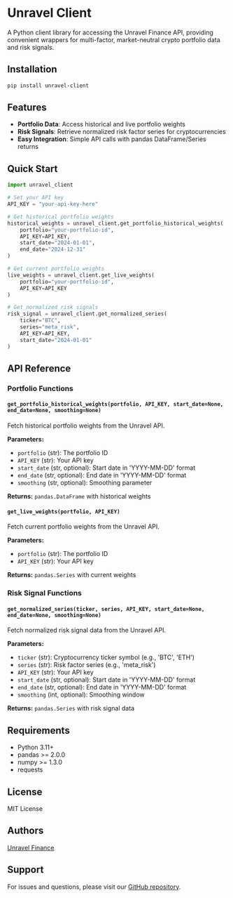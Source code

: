 # Unravel Client

A Python client library for accessing the Unravel Finance API, providing convenient wrappers for multi-factor, market-neutral crypto portfolio data and risk signals.

## Installation

```bash
pip install unravel-client
```

## Features

- **Portfolio Data**: Access historical and live portfolio weights
- **Risk Signals**: Retrieve normalized risk factor series for cryptocurrencies
- **Easy Integration**: Simple API calls with pandas DataFrame/Series returns

## Quick Start

```python
import unravel_client

# Set your API key
API_KEY = "your-api-key-here"

# Get historical portfolio weights
historical_weights = unravel_client.get_portfolio_historical_weights(
    portfolio="your-portfolio-id",
    API_KEY=API_KEY,
    start_date="2024-01-01",
    end_date="2024-12-31"
)

# Get current portfolio weights
live_weights = unravel_client.get_live_weights(
    portfolio="your-portfolio-id",
    API_KEY=API_KEY
)

# Get normalized risk signals
risk_signal = unravel_client.get_normalized_series(
    ticker="BTC",
    series="meta_risk",
    API_KEY=API_KEY,
    start_date="2024-01-01"
)
```

## API Reference

### Portfolio Functions

#### `get_portfolio_historical_weights(portfolio, API_KEY, start_date=None, end_date=None, smoothing=None)`

Fetch historical portfolio weights from the Unravel API.

**Parameters:**

- `portfolio` (str): The portfolio ID
- `API_KEY` (str): Your API key
- `start_date` (str, optional): Start date in 'YYYY-MM-DD' format
- `end_date` (str, optional): End date in 'YYYY-MM-DD' format
- `smoothing` (str, optional): Smoothing parameter

**Returns:** `pandas.DataFrame` with historical weights

#### `get_live_weights(portfolio, API_KEY)`

Fetch current portfolio weights from the Unravel API.

**Parameters:**

- `portfolio` (str): The portfolio ID
- `API_KEY` (str): Your API key

**Returns:** `pandas.Series` with current weights

### Risk Signal Functions

#### `get_normalized_series(ticker, series, API_KEY, start_date=None, end_date=None, smoothing=None)`

Fetch normalized risk signal data from the Unravel API.

**Parameters:**

- `ticker` (str): Cryptocurrency ticker symbol (e.g., 'BTC', 'ETH')
- `series` (str): Risk factor series (e.g., 'meta_risk')
- `API_KEY` (str): Your API key
- `start_date` (str, optional): Start date in 'YYYY-MM-DD' format
- `end_date` (str, optional): End date in 'YYYY-MM-DD' format
- `smoothing` (int, optional): Smoothing window

**Returns:** `pandas.Series` with risk signal data

## Requirements

- Python 3.11+
- pandas >= 2.0.0
- numpy >= 1.3.0
- requests

## License

MIT License

## Authors

[Unravel Finance](https://unravel.finance)

## Support

For issues and questions, please visit our [GitHub repository](https://github.com/unravel-finance/unravel-client/issues).
